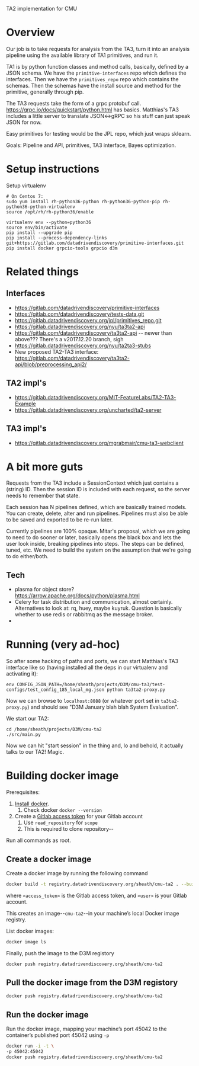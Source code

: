TA2 implementation for CMU

# Overview

Our job is to take requests for analysis from the TA3, turn it into an analysis pipeline using the available library of TA1 primitives, and run it.

TA1 is by python function classes and method calls, basically, defined by a JSON schema.  We have the `primitive-interfaces` repo which defines the interfaces.  Then we have the `primitives_repo` repo which contains the schemas.  Then the schemas have the install source and method for the primitive, generally through pip.

The TA3 requests take the form of a grpc protobuf call.  https://grpc.io/docs/quickstart/python.html has basics.  Matthias's TA3 includes a little server to translate JSON<->gRPC so his stuff can just speak JSON for now.  

Easy primitives for testing would be the JPL repo, which just wraps sklearn.  


Goals: Pipeline and API, primitives, TA3 interface, Bayes optimization.


# Setup instructions

Setup virtualenv

```
# On Centos 7:
sudo yum install rh-python36-python rh-python36-python-pip rh-python36-python-virtualenv
source /opt/rh/rh-python36/enable

virtualenv env --python=python36
source env/bin/activate
pip install --upgrade pip
pip install --process-dependency-links git+https://gitlab.com/datadrivendiscovery/primitive-interfaces.git
pip install docker grpcio-tools grpcio d3m
```



# Related things

## Interfaces

 * https://gitlab.com/datadrivendiscovery/primitive-interfaces
  * https://gitlab.com/datadrivendiscovery/tests-data.git
 * https://gitlab.datadrivendiscovery.org/jpl/primitives_repo.git
 * https://gitlab.datadrivendiscovery.org/nyu/ta3ta2-api
  * https://gitlab.com/datadrivendiscovery/ta3ta2-api -- newer than above???  There's a v2017.12.20 branch, sigh
 * https://gitlab.datadrivendiscovery.org/nyu/ta2ta3-stubs
 * New proposed TA2-TA3 interface: https://gitlab.com/datadrivendiscovery/ta3ta2-api/blob/preprocessing_api2/


## TA2 impl's

 * https://gitlab.datadrivendiscovery.org/MIT-FeatureLabs/TA2-TA3-Example
 * https://gitlab.datadrivendiscovery.org/uncharted/ta2-server

## TA3 impl's

 * https://gitlab.datadrivendiscovery.org/mgrabmair/cmu-ta3-webclient


# A bit more guts

Requests from the TA3 include a SessionContext which just contains a (string) ID.  Then the session ID is included with each request, so the server needs to remember that state.

Each session has N pipelines defined, which are basically trained models.  You can create, delete, alter and run pipelines.  Pipelines must also be able to be saved and exported to be re-run later.

Currently pipelines are 100% opaque.  Mitar's proposal, which we are going to need to do sooner or later, basically opens the black box and lets the user look inside, breaking pipelines into steps.  The steps can be defined, tuned, etc.  We need to build the system on the assumption that we're going to do either/both.

## Tech

 * plasma for object store?  https://arrow.apache.org/docs/python/plasma.html
 * Celery for task distribution and communication, almost certainly.  Alternatives to look at: rq, huey, maybe kuyruk.  Question is basically whether to use redis or rabbitmq as the message broker.
 * 


# Running (very ad-hoc)

So after some hacking of paths and ports, we can start Matthias's TA3 interface like so (having installed all the deps in our virtualenv and activating it):

```
env CONFIG_JSON_PATH=/home/sheath/projects/D3M/cmu-ta3/test-configs/test_config_185_local_mg.json python ta3ta2-proxy.py 
```

Now we can browse to `localhost:8088` (or whatever port set in `ta3ta2-proxy.py`) and should see "D3M January blah blah System Evaluation".

We start our TA2:

```
cd /home/sheath/projects/D3M/cmu-ta2
./src/main.py
```

Now we can hit "start session" in the thing and, lo and behold, it actually talks to our TA2!  Magic.

# Building docker image
Prerequisites:
1. [Install docker](https://docs.docker.com/install/).
    1. Check docker ```docker --version```
1. Create a [Gitlab access token](https://docs.gitlab.com/ee/user/profile/personal_access_tokens.html) for your Gitlab account
    1. Use ```read_repository``` for ```scope```
    1. This is required to clone repository--[]()

Run all commands as root.

## Create a docker image
Create a docker image by running the following command
```bash
docker build -t registry.datadrivendiscovery.org/sheath/cmu-ta2 . --build-arg gitlab_token=<access_token> --build-arg gitlab_user=<user>
```
where ```<access_token>``` is the Gitlab access token, 
and ```<user>``` is your Gitlab account.

This creates an image--```cmu-ta2```--in your machine’s local Docker image registry.

List docker images:
```bash
docker image ls
```

Finally, push the image to the D3M registory
```bash
docker push registry.datadrivendiscovery.org/sheath/cmu-ta2
```

## Pull the docker image from the D3M registory
```bash
docker push registry.datadrivendiscovery.org/sheath/cmu-ta2
```

## Run the docker image
Run the docker image, mapping your machine’s port 45042 to the container’s published port 45042 using ```-p```
```bash
docker run -i -t \
-p 45042:45042
docker push registry.datadrivendiscovery.org/sheath/cmu-ta2
```

